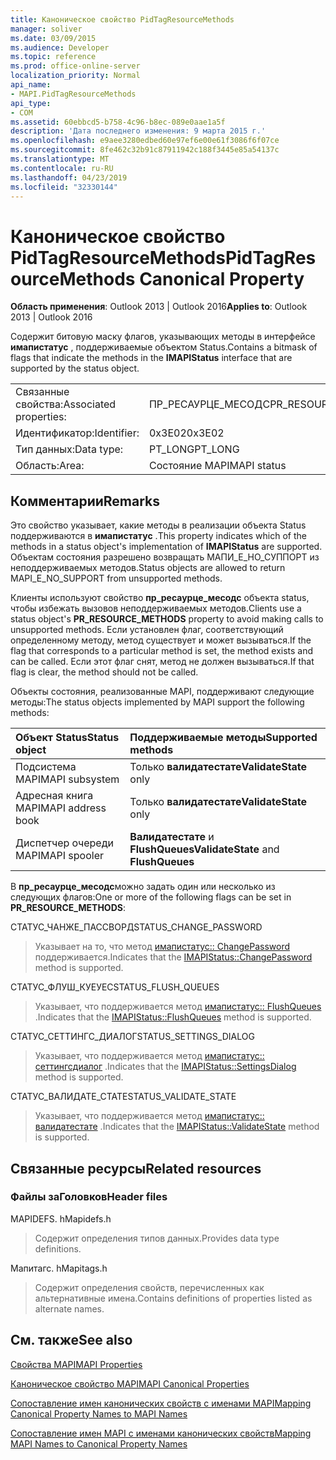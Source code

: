```yaml
---
title: Каноническое свойство PidTagResourceMethods
manager: soliver
ms.date: 03/09/2015
ms.audience: Developer
ms.topic: reference
ms.prod: office-online-server
localization_priority: Normal
api_name:
- MAPI.PidTagResourceMethods
api_type:
- COM
ms.assetid: 60ebbcd5-b758-4c96-b8ec-089e0aae1a5f
description: 'Дата последнего изменения: 9 марта 2015 г.'
ms.openlocfilehash: e9aee3280edbed60e97ef6e00e61f3086f6f07ce
ms.sourcegitcommit: 8fe462c32b91c87911942c188f3445e85a54137c
ms.translationtype: MT
ms.contentlocale: ru-RU
ms.lasthandoff: 04/23/2019
ms.locfileid: "32330144"
---
```

# <a name="pidtagresourcemethods-canonical-property"></a><span data-ttu-id="597a8-103">Каноническое свойство PidTagResourceMethods</span><span class="sxs-lookup"><span data-stu-id="597a8-103">PidTagResourceMethods Canonical Property</span></span>

  
  
<span data-ttu-id="597a8-104">**Область применения**: Outlook 2013 | Outlook 2016</span><span class="sxs-lookup"><span data-stu-id="597a8-104">**Applies to**: Outlook 2013 | Outlook 2016</span></span> 
  
<span data-ttu-id="597a8-105">Содержит битовую маску флагов, указывающих методы в интерфейсе **имапистатус** , поддерживаемые объектом Status.</span><span class="sxs-lookup"><span data-stu-id="597a8-105">Contains a bitmask of flags that indicate the methods in the **IMAPIStatus** interface that are supported by the status object.</span></span> 
  
|||
|:-----|:-----|
|<span data-ttu-id="597a8-106">Связанные свойства:</span><span class="sxs-lookup"><span data-stu-id="597a8-106">Associated properties:</span></span>  <br/> |<span data-ttu-id="597a8-107">ПР_РЕСАУРЦЕ_МЕСОДС</span><span class="sxs-lookup"><span data-stu-id="597a8-107">PR_RESOURCE_METHODS</span></span>  <br/> |
|<span data-ttu-id="597a8-108">Идентификатор:</span><span class="sxs-lookup"><span data-stu-id="597a8-108">Identifier:</span></span>  <br/> |<span data-ttu-id="597a8-109">0x3E02</span><span class="sxs-lookup"><span data-stu-id="597a8-109">0x3E02</span></span>  <br/> |
|<span data-ttu-id="597a8-110">Тип данных:</span><span class="sxs-lookup"><span data-stu-id="597a8-110">Data type:</span></span>  <br/> |<span data-ttu-id="597a8-111">PT_LONG</span><span class="sxs-lookup"><span data-stu-id="597a8-111">PT_LONG</span></span>  <br/> |
|<span data-ttu-id="597a8-112">Область:</span><span class="sxs-lookup"><span data-stu-id="597a8-112">Area:</span></span>  <br/> |<span data-ttu-id="597a8-113">Состояние MAPI</span><span class="sxs-lookup"><span data-stu-id="597a8-113">MAPI status</span></span>  <br/> |
   
## <a name="remarks"></a><span data-ttu-id="597a8-114">Комментарии</span><span class="sxs-lookup"><span data-stu-id="597a8-114">Remarks</span></span>

<span data-ttu-id="597a8-115">Это свойство указывает, какие методы в реализации объекта Status поддерживаются в **имапистатус** .</span><span class="sxs-lookup"><span data-stu-id="597a8-115">This property indicates which of the methods in a status object's implementation of **IMAPIStatus** are supported.</span></span> <span data-ttu-id="597a8-116">Объектам состояния разрешено возвращать МАПИ_Е_НО_СУППОРТ из неподдерживаемых методов.</span><span class="sxs-lookup"><span data-stu-id="597a8-116">Status objects are allowed to return MAPI_E_NO_SUPPORT from unsupported methods.</span></span> 
  
<span data-ttu-id="597a8-117">Клиенты используют свойство **пр_ресаурце_месодс** объекта status, чтобы избежать вызовов неподдерживаемых методов.</span><span class="sxs-lookup"><span data-stu-id="597a8-117">Clients use a status object's **PR_RESOURCE_METHODS** property to avoid making calls to unsupported methods.</span></span> <span data-ttu-id="597a8-118">Если установлен флаг, соответствующий определенному методу, метод существует и может вызываться.</span><span class="sxs-lookup"><span data-stu-id="597a8-118">If the flag that corresponds to a particular method is set, the method exists and can be called.</span></span> <span data-ttu-id="597a8-119">Если этот флаг снят, метод не должен вызываться.</span><span class="sxs-lookup"><span data-stu-id="597a8-119">If that flag is clear, the method should not be called.</span></span> 
  
<span data-ttu-id="597a8-120">Объекты состояния, реализованные MAPI, поддерживают следующие методы:</span><span class="sxs-lookup"><span data-stu-id="597a8-120">The status objects implemented by MAPI support the following methods:</span></span>
  
|<span data-ttu-id="597a8-121">**Объект Status**</span><span class="sxs-lookup"><span data-stu-id="597a8-121">**Status object**</span></span>|<span data-ttu-id="597a8-122">**Поддерживаемые методы**</span><span class="sxs-lookup"><span data-stu-id="597a8-122">**Supported methods**</span></span>|
|:-----|:-----|
|<span data-ttu-id="597a8-123">Подсистема MAPI</span><span class="sxs-lookup"><span data-stu-id="597a8-123">MAPI subsystem</span></span>  <br/> |<span data-ttu-id="597a8-124">Только **валидатестате**</span><span class="sxs-lookup"><span data-stu-id="597a8-124">**ValidateState** only</span></span>  <br/> |
|<span data-ttu-id="597a8-125">Адресная книга MAPI</span><span class="sxs-lookup"><span data-stu-id="597a8-125">MAPI address book</span></span>  <br/> |<span data-ttu-id="597a8-126">Только **валидатестате**</span><span class="sxs-lookup"><span data-stu-id="597a8-126">**ValidateState** only</span></span>  <br/> |
|<span data-ttu-id="597a8-127">Диспетчер очереди MAPI</span><span class="sxs-lookup"><span data-stu-id="597a8-127">MAPI spooler</span></span>  <br/> |<span data-ttu-id="597a8-128">**Валидатестате** и **FlushQueues**</span><span class="sxs-lookup"><span data-stu-id="597a8-128">**ValidateState** and **FlushQueues**</span></span> <br/> |
   
<span data-ttu-id="597a8-129">В **пр_ресаурце_месодс**можно задать один или несколько из следующих флагов:</span><span class="sxs-lookup"><span data-stu-id="597a8-129">One or more of the following flags can be set in **PR_RESOURCE_METHODS**:</span></span>
  
<span data-ttu-id="597a8-130">СТАТУС_ЧАНЖЕ_ПАССВОРД</span><span class="sxs-lookup"><span data-stu-id="597a8-130">STATUS_CHANGE_PASSWORD</span></span> 
  
> <span data-ttu-id="597a8-131">Указывает на то, что метод [имапистатус:: ChangePassword](imapistatus-changepassword.md) поддерживается.</span><span class="sxs-lookup"><span data-stu-id="597a8-131">Indicates that the [IMAPIStatus::ChangePassword](imapistatus-changepassword.md) method is supported.</span></span> 
    
<span data-ttu-id="597a8-132">СТАТУС_ФЛУШ_КУЕУЕС</span><span class="sxs-lookup"><span data-stu-id="597a8-132">STATUS_FLUSH_QUEUES</span></span> 
  
> <span data-ttu-id="597a8-133">Указывает, что поддерживается метод [имапистатус:: FlushQueues](imapistatus-flushqueues.md) .</span><span class="sxs-lookup"><span data-stu-id="597a8-133">Indicates that the [IMAPIStatus::FlushQueues](imapistatus-flushqueues.md) method is supported.</span></span> 
    
<span data-ttu-id="597a8-134">СТАТУС_СЕТТИНГС_ДИАЛОГ</span><span class="sxs-lookup"><span data-stu-id="597a8-134">STATUS_SETTINGS_DIALOG</span></span> 
  
> <span data-ttu-id="597a8-135">Указывает, что поддерживается метод [имапистатус:: сеттингсдиалог](imapistatus-settingsdialog.md) .</span><span class="sxs-lookup"><span data-stu-id="597a8-135">Indicates that the [IMAPIStatus::SettingsDialog](imapistatus-settingsdialog.md) method is supported.</span></span> 
    
<span data-ttu-id="597a8-136">СТАТУС_ВАЛИДАТЕ_СТАТЕ</span><span class="sxs-lookup"><span data-stu-id="597a8-136">STATUS_VALIDATE_STATE</span></span> 
  
> <span data-ttu-id="597a8-137">Указывает, что поддерживается метод [имапистатус:: валидатестате](imapistatus-validatestate.md) .</span><span class="sxs-lookup"><span data-stu-id="597a8-137">Indicates that the [IMAPIStatus::ValidateState](imapistatus-validatestate.md) method is supported.</span></span> 
    
## <a name="related-resources"></a><span data-ttu-id="597a8-138">Связанные ресурсы</span><span class="sxs-lookup"><span data-stu-id="597a8-138">Related resources</span></span>

### <a name="header-files"></a><span data-ttu-id="597a8-139">Файлы заГоловков</span><span class="sxs-lookup"><span data-stu-id="597a8-139">Header files</span></span>

<span data-ttu-id="597a8-140">MAPIDEFS. h</span><span class="sxs-lookup"><span data-stu-id="597a8-140">Mapidefs.h</span></span>
  
> <span data-ttu-id="597a8-141">Содержит определения типов данных.</span><span class="sxs-lookup"><span data-stu-id="597a8-141">Provides data type definitions.</span></span>
    
<span data-ttu-id="597a8-142">Мапитагс. h</span><span class="sxs-lookup"><span data-stu-id="597a8-142">Mapitags.h</span></span>
  
> <span data-ttu-id="597a8-143">Содержит определения свойств, перечисленных как альтернативные имена.</span><span class="sxs-lookup"><span data-stu-id="597a8-143">Contains definitions of properties listed as alternate names.</span></span>
    
## <a name="see-also"></a><span data-ttu-id="597a8-144">См. также</span><span class="sxs-lookup"><span data-stu-id="597a8-144">See also</span></span>



[<span data-ttu-id="597a8-145">Свойства MAPI</span><span class="sxs-lookup"><span data-stu-id="597a8-145">MAPI Properties</span></span>](mapi-properties.md)
  
[<span data-ttu-id="597a8-146">Каноническое свойство MAPI</span><span class="sxs-lookup"><span data-stu-id="597a8-146">MAPI Canonical Properties</span></span>](mapi-canonical-properties.md)
  
[<span data-ttu-id="597a8-147">Сопоставление имен канонических свойств с именами MAPI</span><span class="sxs-lookup"><span data-stu-id="597a8-147">Mapping Canonical Property Names to MAPI Names</span></span>](mapping-canonical-property-names-to-mapi-names.md)
  
[<span data-ttu-id="597a8-148">Сопоставление имен MAPI с именами канонических свойств</span><span class="sxs-lookup"><span data-stu-id="597a8-148">Mapping MAPI Names to Canonical Property Names</span></span>](mapping-mapi-names-to-canonical-property-names.md)

